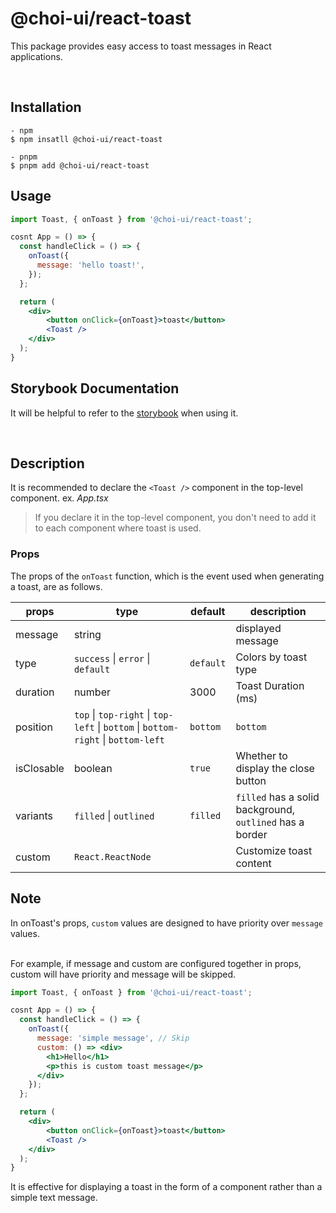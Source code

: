 
# @choi-ui/react-toast

This package provides easy access to toast messages in React applications.

<br />

## Installation

```
- npm
$ npm insatll @choi-ui/react-toast

- pnpm
$ pnpm add @choi-ui/react-toast
```

## Usage

```jsx
import Toast, { onToast } from '@choi-ui/react-toast';

cosnt App = () => {
  const handleClick = () => {
    onToast({
      message: 'hello toast!',
    });
  };

  return (
    <div>
        <button onClick={onToast}>toast</button>
        <Toast />
    </div>
  );
}
```

## Storybook Documentation
It will be helpful to refer to the [storybook](http://react-toast-storybook.vercel.app/) when using it.

<br />

## Description

It is recommended to declare the `<Toast />` component in the top-level component.
ex. *App.tsx*

> If you declare it in the top-level component, you don't need to add it to each component where toast is used.

### Props

The props of the `onToast` function, which is the event used when generating a toast, are as follows.

| props       | type                                                                                          | default       | description
|-------------|-----------------------------------------------------------------------------------------------|---------------|-----------------------------------------------------------|
| message     | string                                                                                        |               | displayed message                                         |
| type        | `success` \| `error` \| `default`                                                             | `default`     | Colors by toast type                                      |
| duration    | number                                                                                        | 3000          | Toast Duration (ms)                                       |
| position    | `top` \| `top-right` \| `top-left` \| `bottom` \| `bottom-right` \| `bottom-left` | `bottom`  | `bottom`      | Toast display position                                    |
| isClosable  | boolean                                                                                       | `true`        | Whether to display the close button                       |
| variants    | `filled` \| `outlined`                                                                        | `filled`      | `filled` has a solid background, `outlined` has a border  |
| custom      | `React.ReactNode`                                                                             |               | Customize toast content                                   |

## Note

In onToast's props, `custom` values ​​are designed to have priority over `message` values.

<br />
For example, if message and custom are configured together in props, custom will have priority and message will be skipped.

```jsx
import Toast, { onToast } from '@choi-ui/react-toast';

cosnt App = () => {
  const handleClick = () => {
    onToast({
      message: 'simple message', // Skip
      custom: () => <div>
        <h1>Hello</h1>
        <p>this is custom toast message</p>
      </div>
    });
  };

  return (
    <div>
        <button onClick={onToast}>toast</button>
        <Toast />
    </div>
  );
}
```

It is effective for displaying a toast in the form of a component rather than a simple text message.